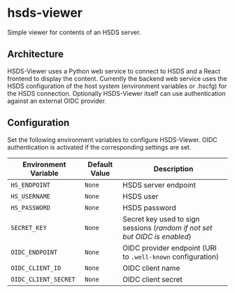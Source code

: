 # hsds-viewer

Simple viewer for contents of an HSDS server.

## Architecture

HSDS-Viewer uses a Python web service to connect to HSDS and a React frontend to display the content.
Currently the backend web service uses the HSDS configuration of the host system (environment variables or .hscfg)
for the HSDS connection. Optionally HSDS-Viewer itself can use authentication against an external OIDC provider.

## Configuration

Set the following environment variables to configure HSDS-Viewer.
OIDC authentication is activated if the corresponding settings are set.

Environment Variable | Default Value | Description
---------------------|---------------|---------------------
`HS_ENDPOINT`        | `None`        | HSDS server endpoint
`HS_USERNAME`        | `None`        | HSDS user
`HS_PASSWORD`        | `None`        | HSDS password
`SECRET_KEY`         | `None`        | Secret key used to sign sessions (*random if not set but OIDC is enabled*)
`OIDC_ENDPOINT`      | `None`        | OIDC provider endpoint (URI to `.well-known` configuration)
`OIDC_CLIENT_ID`     | `None`        | OIDC client name
`OIDC_CLIENT_SECRET` | `None`        | OIDC client secret
